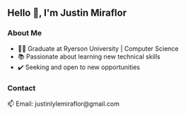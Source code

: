 <h2>Hello 👋, I'm Justin Miraflor</h2>

<h3 align="left">About Me</h3>
<ul align="left">
  <li>👨‍🎓 Graduate at Ryerson University | Computer Science</li>
  <li>📚 Passionate about learning new technical skills </li>
  <li>✔️ Seeking and open to new opportunities</li>
</ul>

<h3 align="left">Contact</h3>
<p align="left">📫 Email: justinlylemiraflor@gmail.com</p>


